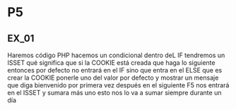 # P5
## EX_01

Haremos código PHP hacemos un condicional dentro deL IF tendremos un ISSET qué significa que si la COOKIE está creada que haga lo siguiente entonces por defecto no entrará en el IF sino que entra en el ELSE que es crear la COOKIE ponerle uno del valor por defecto y mostrar un mensaje que diga bienvenido por primera vez después en el siguiente F5 nos entrará en el ISSET y sumara más uno esto nos lo va a sumar siempre durante un día
